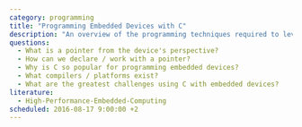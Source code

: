 ```yaml
---
category: programming
title: "Programming Embedded Devices with C"
description: "An overview of the programming techniques required to leverage embedded devices using the C programming language."
questions:
  - What is a pointer from the device's perspective?
  - How can we declare / work with a pointer?
  - Why is C so popular for programming embedded devices?
  - What compilers / platforms exist?
  - What are the greatest challenges using C with embedded devices?
literature:
  - High-Performance-Embedded-Computing
scheduled: 2016-08-17 9:00:00 +2
---
```


